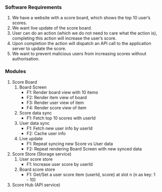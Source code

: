 ### Software Requirements

1. We have a website with a score board, which shows the top 10 user’s scores.
2. We want live update of the score board.
3. User can do an action (which we do not need to care what the action is), completing this action will increase the user’s score.
4. Upon completion the action will dispatch an API call to the application server to update the score.
5. We want to prevent malicious users from increasing scores without authorisation.

### Modules
1. Score Board
    1. Board Screen
        - F1: Render board view with 10 items
        - F2: Render item view of board
        - F3: Render user view of item
        - F4: Render score view of item
    2. Score data sync
        - F1: Fetch top 10 scores with userId
    3. User data sync
        - F1: Fetch new user info by userId
        - F2: Cache user info 
    4. Live update
        - F1: Repeat syncing new Score vs User data
        - F2: Repeat rendering Board Screen with new synced data 
2. Score Store (Storage service)
    1. User score store
        - F1: Increase user score by userId
    2. Board score store
        - F1: Get/Set a user score item {userId, score} at slot n (n as key: 1 - 10) 
3. Score Hub (API service)
    